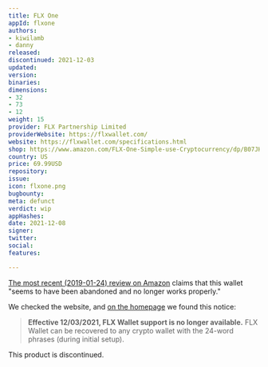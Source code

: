 ```yaml
---
title: FLX One
appId: flxone
authors:
- kiwilamb
- danny
released: 
discontinued: 2021-12-03
updated: 
version: 
binaries: 
dimensions:
- 32
- 73
- 12
weight: 15
provider: FLX Partnership Limited
providerWebsite: https://flxwallet.com/
website: https://flxwallet.com/specifications.html
shop: https://www.amazon.com/FLX-One-Simple-use-Cryptocurrency/dp/B07JHMDV9X/ref=sr_1_2?ie=UTF8&qid=1540514793&sr=8-2&keywords=flx+wallet
country: US
price: 69.99USD
repository: 
issue: 
icon: flxone.png
bugbounty: 
meta: defunct
verdict: wip
appHashes: 
date: 2021-12-08
signer: 
twitter: 
social: 
features: 

---
```


[The most recent (2019-01-24) review on Amazon](https://www.amazon.com/gp/customer-reviews/RLI3BEBASPDRJ/ref=cm_cr_srp_d_rvw_ttl?ie=UTF8&ASIN=B07JHMDV9X) claims that this wallet "seems to have been abandoned and no longer works properly."

We checked the website, and [on the homepage](https://flxwallet.com/index-en.html) we found this notice:

> **Effective 12/03/2021, FLX Wallet support is no longer available.** FLX Wallet can be recovered to any crypto wallet with the 24-word phrases (during initial setup).

This product is discontinued.
